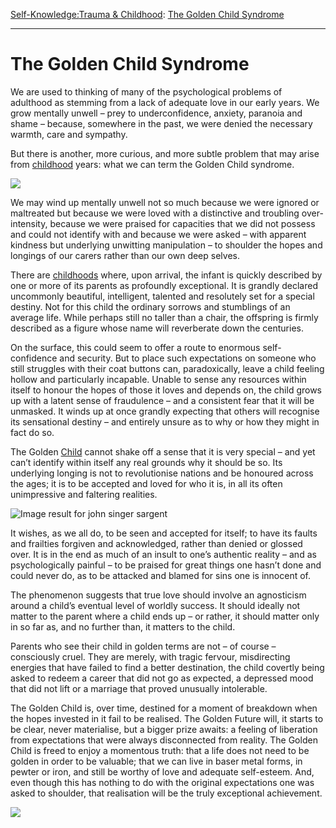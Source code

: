 [Self-Knowledge:](https://www.theschooloflife.com/thebookoflife/category/self-knowledge/)[Trauma & Childhood](https://www.theschooloflife.com/thebookoflife/category/self-knowledge/trauma-childhood/): [The Golden Child Syndrome](https://www.theschooloflife.com/thebookoflife/the-golden-child-syndrome/)

* * *

# The Golden Child Syndrome

We are used to thinking of many of the psychological problems of adulthood as stemming from a lack of adequate love in our early years. We grow mentally unwell – prey to underconfidence, anxiety, paranoia and shame – because, somewhere in the past, we were denied the necessary warmth, care and sympathy.

But there is another, more curious, and more subtle problem that may arise from [childhood](https://www.theschooloflife.com/shop/how-to-overcome-your-childhood-book/) years: what we can term the Golden Child syndrome.

![](https://www.theschooloflife.com/thebookoflife/wp-content/uploads/2017/09/500px-John_Singer_Sargent_001.jpg)

We may wind up mentally unwell not so much because we were ignored or maltreated but because we were loved with a distinctive and troubling over-intensity, because we were praised for capacities that we did not possess and could not identify with and because we were asked – with apparent kindness but underlying unwitting manipulation – to shoulder the hopes and longings of our carers rather than our own deep selves.

There are [childhoods](https://www.theschooloflife.com/shop/how-to-overcome-your-childhood-book/) where, upon arrival, the infant is quickly described by one or more of its parents as profoundly exceptional. It is grandly declared uncommonly beautiful, intelligent, talented and resolutely set for a special destiny. Not for this child the ordinary sorrows and stumblings of an average life. While perhaps still no taller than a chair, the offspring is firmly described as a figure whose name will reverberate down the centuries.

On the surface, this could seem to offer a route to enormous self-confidence and security. But to place such expectations on someone who still struggles with their coat buttons can, paradoxically, leave a child feeling hollow and particularly incapable. Unable to sense any resources within itself to honour the hopes of those it loves and depends on, the child grows up with a latent sense of fraudulence – and a consistent fear that it will be unmasked. It winds up at once grandly expecting that others will recognise its sensational destiny – and entirely unsure as to why or how they might in fact do so.

The Golden [Child](https://www.theschooloflife.com/shop/how-to-overcome-your-childhood-book/) cannot shake off a sense that it is very special – and yet can’t identify within itself any real grounds why it should be so. Its underlying longing is not to revolutionise nations and be honoured across the ages; it is to be accepted and loved for who it is, in all its often unimpressive and faltering realities.

![Image result for john singer sargent](https://www.telegraph.co.uk/content/dam/art/2015-07/july20/%C3%89douard-and-Marie-Louise-Pailleron-1.jpg?imwidth=450)

It wishes, as we all do, to be seen and accepted for itself; to have its faults and frailties forgiven and acknowledged, rather than denied or glossed over. It is in the end as much of an insult to one’s authentic reality – and as psychologically painful – to be praised for great things one hasn’t done and could never do, as to be attacked and blamed for sins one is innocent of.

The phenomenon suggests that true love should involve an agnosticism around a child’s eventual level of worldly success. It should ideally not matter to the parent where a child ends up – or rather, it should matter only in so far as, and no further than, it matters to the child.

Parents who see their child in golden terms are not – of course – consciously cruel. They are merely, with tragic fervour, misdirecting energies that have failed to find a better destination, the child covertly being asked to redeem a career that did not go as expected, a depressed mood that did not lift or a marriage that proved unusually intolerable.

The Golden Child is, over time, destined for a moment of breakdown when the hopes invested in it fail to be realised. The Golden Future will, it starts to be clear, never materialise, but a bigger prize awaits: a feeling of liberation from expectations that were always disconnected from reality. The Golden Child is freed to enjoy a momentous truth: that a life does not need to be golden in order to be valuable; that we can live in baser metal forms, in pewter or iron, and still be worthy of love and adequate self-esteem. And, even though this has nothing to do with the original expectations one was asked to shoulder, that realisation will be the truly exceptional achievement.

[![](https://img.youtube.com/vi/JkSGP3Sk14U/0.jpg)](https://www.youtube.com/embed/JkSGP3Sk14U '')

